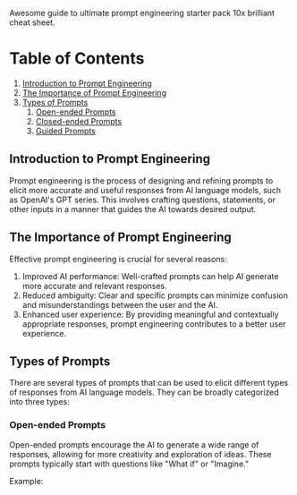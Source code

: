 Awesome guide to ultimate prompt engineering starter pack 10x brilliant cheat sheet. 

# Table of Contents

1. [Introduction to Prompt Engineering](#introduction-to-prompt-engineering)
2. [The Importance of Prompt Engineering](#the-importance-of-prompt-engineering)
3. [Types of Prompts](#types-of-prompts)
   1. [Open-ended Prompts](#open-ended-prompts)
   2. [Closed-ended Prompts](#closed-ended-prompts)
   3. [Guided Prompts](#guided-prompts)

## Introduction to Prompt Engineering

Prompt engineering is the process of designing and refining prompts to elicit more accurate and useful responses from AI language models, such as OpenAI's GPT series. This involves crafting questions, statements, or other inputs in a manner that guides the AI towards desired output.

## The Importance of Prompt Engineering

Effective prompt engineering is crucial for several reasons:

1. Improved AI performance: Well-crafted prompts can help AI generate more accurate and relevant responses.
2. Reduced ambiguity: Clear and specific prompts can minimize confusion and misunderstandings between the user and the AI.
3. Enhanced user experience: By providing meaningful and contextually appropriate responses, prompt engineering contributes to a better user experience.

## Types of Prompts

There are several types of prompts that can be used to elicit different types of responses from AI language models. They can be broadly categorized into three types:

### Open-ended Prompts

Open-ended prompts encourage the AI to generate a wide range of responses, allowing for more creativity and exploration of ideas. These prompts typically start with questions like "What if" or "Imagine."

Example:


